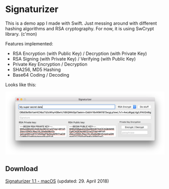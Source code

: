 # Signaturizer

This is a demo app I made with Swift. Just messing around with different hashing algorithms and RSA cryptography.
For now, it is using SwCrypt library. (c'mon)

Features implemented:
* RSA Encryption (with Public Key) / Decryption (with Private Key)
* RSA Signing (with Private Key) / Verifying (with Public Key)
* Private Key Encryption / Decryption
* SHA256, MD5 Hashing
* Base64 Coding / Decoding

Looks like this:
<p align="center">
<img src="https://github.com/DV1X3R/Signaturizer/raw/master/bin-stable/Signaturizer%201.1.png" />
</p>

Download
--------

[Signaturizer 1.1 - macOS](https://github.com/DV1X3R/Signaturizer/raw/master/bin-stable/Signaturizer%201.1.zip) (updated: 29. April 2018)